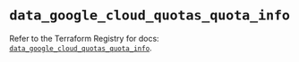 # `data_google_cloud_quotas_quota_info`

Refer to the Terraform Registry for docs: [`data_google_cloud_quotas_quota_info`](https://registry.terraform.io/providers/hashicorp/google-beta/5.29.1/docs/data-sources/google_cloud_quotas_quota_info).
